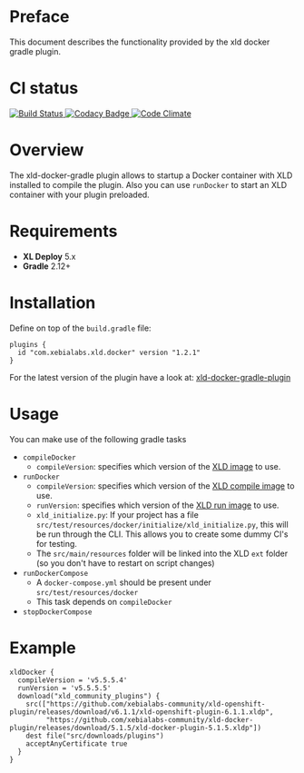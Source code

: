 # Preface #

This document describes the functionality provided by the xld docker gradle plugin.

# CI status #

[![Build Status][xld-docker-gradle-travis-image] ][xld-docker-gradle-travis-url]
[![Codacy Badge][xld-docker-gradle-codacy-image] ][xld-docker-gradle-codacy-url]
[![Code Climate][xld-docker-gradle-code-climate-image] ][xld-docker-gradle-code-climate-url]

[xld-docker-gradle-travis-image]: https://travis-ci.org/xebialabs-community/xld-docker-gradle-plugin.svg?branch=master
[xld-docker-gradle-travis-url]: https://travis-ci.org/xebialabs-community/xld-docker-gradle-plugin
[xld-docker-gradle-codacy-image]: https://api.codacy.com/project/badge/Grade/9e735dc2f73e40b3a9295b9fe9f8df31
[xld-docker-gradle-codacy-url]: https://www.codacy.com/app/joris-dewinne/xld-docker-gradle-plugin
[xld-docker-gradle-code-climate-image]: https://codeclimate.com/github/xebialabs-community/xld-docker-gradle-plugin/badges/gpa.svg
[xld-docker-gradle-code-climate-url]: https://codeclimate.com/github/xebialabs-community/xld-docker-gradle-plugin


# Overview #

The xld-docker-gradle plugin allows to startup a Docker container with XLD installed to compile the plugin.
Also you can use `runDocker` to start an XLD container with your plugin preloaded.

# Requirements #

* **XL Deploy** 5.x
* **Gradle** 2.12+

# Installation #

Define on top of the `build.gradle` file:

```
plugins {
  id "com.xebialabs.xld.docker" version "1.2.1"
}
```


For the latest version of the plugin have a look at:
[xld-docker-gradle-plugin](https://plugins.gradle.org/plugin/com.xebialabs.xld.docker)

# Usage #

You can make use of the following gradle tasks

* `compileDocker`
    * `compileVersion`: specifies which version of the [XLD image](https://hub.docker.com/r/xebialabs/xld_dev_compile/tags/) to use.
* `runDocker`
    * `compileVersion`: specifies which version of the [XLD compile image](https://hub.docker.com/r/xebialabs/xld_dev_compile/tags/) to use.
    * `runVersion`: specifies which version of the [XLD run image](https://hub.docker.com/r/xebialabs/xld_dev_run/tags/) to use.
    * `xld_initialize.py`: If your project has a file `src/test/resources/docker/initialize/xld_initialize.py`, this will be run through the CLI. This allows you to create some dummy CI's for testing.
    * The `src/main/resources` folder will be linked into the XLD `ext` folder (so you don't have to restart on script changes)
* `runDockerCompose`
    * A `docker-compose.yml` should be present under `src/test/resources/docker`
    * This task depends on `compileDocker`
* `stopDockerCompose`

# Example #

```
xldDocker {
  compileVersion = 'v5.5.5.4'
  runVersion = 'v5.5.5.5'
  download("xld_community_plugins") {
    src(["https://github.com/xebialabs-community/xld-openshift-plugin/releases/download/v6.1.1/xld-openshift-plugin-6.1.1.xldp",
         "https://github.com/xebialabs-community/xld-docker-plugin/releases/download/5.1.5/xld-docker-plugin-5.1.5.xldp"])
    dest file("src/downloads/plugins")
    acceptAnyCertificate true
  }
}
```

